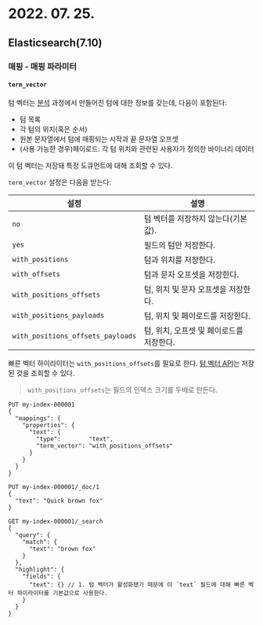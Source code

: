 # 2022. 07. 25.

## Elasticsearch(7.10)

### 매핑 - 매핑 파라미터

#### `term_vector`

텀 벡터는 [분석][analysis] 과정에서 만들어진 텀에 대한 정보를 갖는데, 다음이 포함된다:

* 텀 목록
* 각 텀의 위치(혹은 순서)
* 원본 문자열에서 텀에 매핑되는 시작과 끝 문자열 오프셋
* (사용 가능한 경우)페이로드: 각 텀 위치와 관련된 사용자가 정의한 바이너리 데이터

이 텀 벡터는 저장돼 특정 도큐먼트에 대해 조회할 수 있다.

`term_vector` 설정은 다음을 받는다:

| 설정                              | 설명                                     |
| --------------------------------- | ---------------------------------------- |
| `no`                              | 텀 벡터를 저장하지 않는다(기본값).       |
| `yes`                             | 필드의 텀만 저장한다.                    |
| `with_positions`                  | 텀과 위치를 저장한다.                    |
| `with_offsets`                    | 텀과 문자 오프셋을 저장한다.             |
| `with_positions_offsets`          | 텀, 위치 및 문자 오프셋을 저장한다.      |
| `with_positions_payloads`         | 텀, 위치 및 페이로드를 저장한다.         |
| `with_positions_offsets_payloads` | 텀, 위치, 오프셋 및 페이로드를 저장한다. |

빠른 벡터 하이라이터는 `with_positions_offsets`를 필요로 한다. [텀 벡터 API][term-vectors]는 저장된 것을 조회할 수 있다.

> `with_positions_offsets`는 필드의 인덱스 크기를 두배로 만든다.

```http
PUT my-index-000001
{
  "mappings": {
    "properties": {
      "text": {
        "type":        "text",
        "term_vector": "with_positions_offsets"
      }
    }
  }
}

PUT my-index-000001/_doc/1
{
  "text": "Quick brown fox"
}

GET my-index-000001/_search
{
  "query": {
    "match": {
      "text": "brown fox"
    }
  },
  "highlight": {
    "fields": {
      "text": {} // 1. 텀 벡터가 활성화됐기 때문에 이 `text` 필드에 대해 빠른 벡터 하이라이터를 기본값으로 사용한다.
    }
  }
}
```





[analysis]: https://www.elastic.co/guide/en/elasticsearch/reference/7.10/analysis.html
[term-vectors]: https://www.elastic.co/guide/en/elasticsearch/reference/7.10/docs-termvectors.html